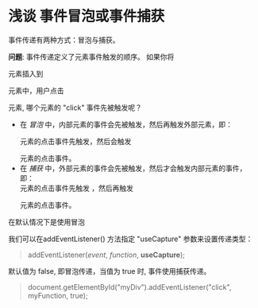 # 浅谈 事件冒泡或事件捕获

事件传递有两种方式：冒泡与捕获。

**问题**: 事件传递定义了元素事件触发的顺序。 如果你将 <p> 元素插入到 <div> 元素中，用户点击 <p> 元素, 哪个元素的 "click" 事件先被触发呢？

- 在 *冒泡* 中，内部元素的事件会先被触发，然后再触发外部元素，即： <p> 元素的点击事件先触发，然后会触发 <div> 元素的点击事件。
- 在 *捕获* 中，外部元素的事件会先被触发，然后才会触发内部元素的事件，即： <div> 元素的点击事件先触发 ，然后再触发 <p> 元素的点击事件。

在默认情况下是使用冒泡

我们可以在addEventListener() 方法指定 "useCapture" 参数来设置传递类型：

> addEventListener(*event*, *function*, **useCapture**);

默认值为 false, 即冒泡传递，当值为 true 时, 事件使用捕获传递。

> document.getElementById("myDiv").addEventListener("click", myFunction, true);